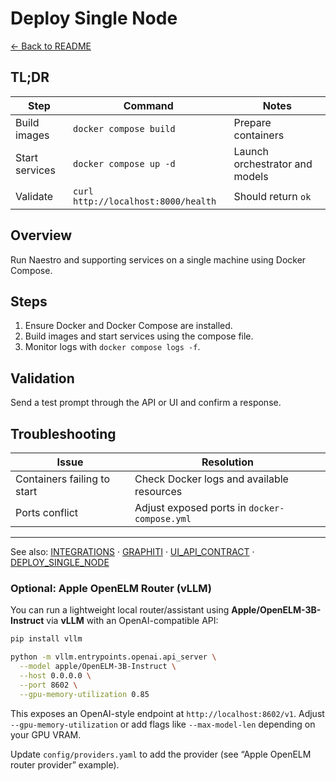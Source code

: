 # Deploy Single Node

[← Back to README](../README.md)

## TL;DR
| Step | Command | Notes |
|------|---------|-------|
| Build images | `docker compose build` | Prepare containers |
| Start services | `docker compose up -d` | Launch orchestrator and models |
| Validate | `curl http://localhost:8000/health` | Should return `ok` |

## Overview
Run Naestro and supporting services on a single machine using Docker Compose.

## Steps
1. Ensure Docker and Docker Compose are installed.
2. Build images and start services using the compose file.
3. Monitor logs with `docker compose logs -f`.

## Validation
Send a test prompt through the API or UI and confirm a response.

## Troubleshooting
| Issue | Resolution |
|-------|-----------|
| Containers failing to start | Check Docker logs and available resources |
| Ports conflict | Adjust exposed ports in `docker-compose.yml` |

---

See also: [INTEGRATIONS](INTEGRATIONS.md) · [GRAPHITI](GRAPHITI.md) · [UI_API_CONTRACT](UI_API_CONTRACT.md) · [DEPLOY_SINGLE_NODE](DEPLOY_SINGLE_NODE.md)

### Optional: Apple OpenELM Router (vLLM)

You can run a lightweight local router/assistant using **Apple/OpenELM-3B-Instruct** via **vLLM** with an OpenAI-compatible API:

```bash
pip install vllm

python -m vllm.entrypoints.openai.api_server \
  --model apple/OpenELM-3B-Instruct \
  --host 0.0.0.0 \
  --port 8602 \
  --gpu-memory-utilization 0.85
```

This exposes an OpenAI-style endpoint at `http://localhost:8602/v1`.
Adjust `--gpu-memory-utilization` or add flags like `--max-model-len` depending on your GPU VRAM.

Update `config/providers.yaml` to add the provider (see “Apple OpenELM router provider” example).
